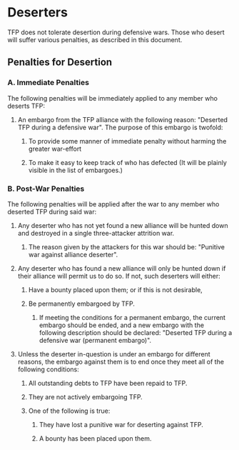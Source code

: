 # Deserters

TFP does not tolerate desertion during defensive wars.  Those who desert will suffer various penalties, as described in this
document.

## Penalties for Desertion

### A. Immediate Penalties

The following penalties will be immediately applied to any member who deserts TFP:

1. An embargo from the TFP alliance with the following reason:  "Deserted TFP during a defensive war".
   The purpose of this embargo is twofold:
    
    1. To provide some manner of immediate penalty without harming the greater war-effort
    
    1. To make it easy to keep track of who has defected (It will be plainly visible in the list of embargoes.)

### B. Post-War Penalties

The following penalties will be applied after the war to any member who deserted TFP during said war:

1. Any deserter who has not yet found a new alliance will be hunted down and destroyed in a single three-attacker attrition war.

    1. The reason given by the attackers for this war should be:  "Punitive war against alliance deserter".

1. Any deserter who has found a new alliance will only be hunted down if their alliance will permit us to do so.  If not, such
  deserters will either:
  
    1. Have a bounty placed upon them; or if this is not desirable,
    
    1. Be permanently embargoed by TFP.
  
        1. If meeting the conditions for a permanent embargo, the current embargo should be ended, and a new embargo with the
           following description should be declared:  "Deserted TFP during a defensive war (permanent embargo)".

1. Unless the deserter in-question is under an embargo for different reasons, the embargo against them is to end once they meet
  all of the following conditions:
  
    1. All outstanding debts to TFP have been repaid to TFP.
    
    1. They are not actively embargoing TFP.
    
    1. One of the following is true:
    
        1. They have lost a punitive war for deserting against TFP.
    
        1. A bounty has been placed upon them.
    
